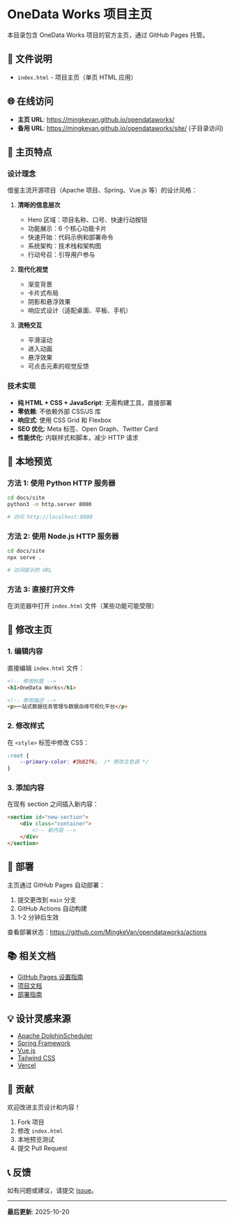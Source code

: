 # OneData Works 项目主页

本目录包含 OneData Works 项目的官方主页，通过 GitHub Pages 托管。

## 📁 文件说明

- `index.html` - 项目主页（单页 HTML 应用）

## 🌐 在线访问

- **主页 URL**: https://mingkevan.github.io/opendataworks/
- **备用 URL**: https://mingkevan.github.io/opendataworks/site/ (子目录访问)

## 🎨 主页特点

### 设计理念

借鉴主流开源项目（Apache 项目、Spring、Vue.js 等）的设计风格：

1. **清晰的信息层次**
   - Hero 区域：项目名称、口号、快速行动按钮
   - 功能展示：6 个核心功能卡片
   - 快速开始：代码示例和部署命令
   - 系统架构：技术栈和架构图
   - 行动号召：引导用户参与

2. **现代化视觉**
   - 渐变背景
   - 卡片式布局
   - 阴影和悬浮效果
   - 响应式设计（适配桌面、平板、手机）

3. **流畅交互**
   - 平滑滚动
   - 进入动画
   - 悬浮效果
   - 可点击元素的视觉反馈

### 技术实现

- **纯 HTML + CSS + JavaScript**: 无需构建工具，直接部署
- **零依赖**: 不依赖外部 CSS/JS 库
- **响应式**: 使用 CSS Grid 和 Flexbox
- **SEO 优化**: Meta 标签、Open Graph、Twitter Card
- **性能优化**: 内联样式和脚本，减少 HTTP 请求

## 🔧 本地预览

### 方法 1: 使用 Python HTTP 服务器

```bash
cd docs/site
python3 -m http.server 8000

# 访问 http://localhost:8000
```

### 方法 2: 使用 Node.js HTTP 服务器

```bash
cd docs/site
npx serve .

# 访问提示的 URL
```

### 方法 3: 直接打开文件

在浏览器中打开 `index.html` 文件（某些功能可能受限）

## 📝 修改主页

### 1. 编辑内容

直接编辑 `index.html` 文件：

```html
<!-- 修改标题 -->
<h1>OneData Works</h1>

<!-- 修改描述 -->
<p>一站式数据任务管理与数据血缘可视化平台</p>
```

### 2. 修改样式

在 `<style>` 标签中修改 CSS：

```css
:root {
    --primary-color: #3b82f6;  /* 修改主色调 */
}
```

### 3. 添加内容

在现有 section 之间插入新内容：

```html
<section id="new-section">
    <div class="container">
        <!-- 新内容 -->
    </div>
</section>
```

## 🚀 部署

主页通过 GitHub Pages 自动部署：

1. 提交更改到 `main` 分支
2. GitHub Actions 自动构建
3. 1-2 分钟后生效

查看部署状态：https://github.com/MingkeVan/opendataworks/actions

## 📚 相关文档

- [GitHub Pages 设置指南](../GITHUB_PAGES_SETUP.md)
- [项目文档](../../README.md)
- [部署指南](../../docs/deployment/DEPLOYMENT.md)

## 💡 设计灵感来源

- [Apache DolphinScheduler](https://dolphinscheduler.apache.org/)
- [Spring Framework](https://spring.io/)
- [Vue.js](https://vuejs.org/)
- [Tailwind CSS](https://tailwindcss.com/)
- [Vercel](https://vercel.com/)

## 🤝 贡献

欢迎改进主页设计和内容！

1. Fork 项目
2. 修改 `index.html`
3. 本地预览测试
4. 提交 Pull Request

## 📞 反馈

如有问题或建议，请提交 [Issue](https://github.com/MingkeVan/opendataworks/issues)。

---

**最后更新**: 2025-10-20

